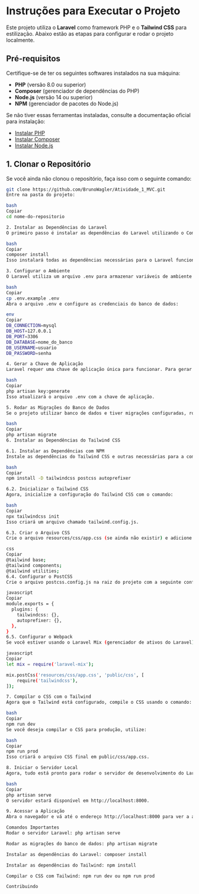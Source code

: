 # Instruções para Executar o Projeto

Este projeto utiliza o **Laravel** como framework PHP e o **Tailwind CSS** para estilização. Abaixo estão as etapas para configurar e rodar o projeto localmente.

## Pré-requisitos

Certifique-se de ter os seguintes softwares instalados na sua máquina:

- **PHP** (versão 8.0 ou superior)
- **Composer** (gerenciador de dependências do PHP)
- **Node.js** (versão 14 ou superior)
- **NPM** (gerenciador de pacotes do Node.js)

Se não tiver essas ferramentas instaladas, consulte a documentação oficial para instalação:

- [Instalar PHP](https://www.php.net/manual/pt_BR/install.php)
- [Instalar Composer](https://getcomposer.org/doc/00-intro.md)
- [Instalar Node.js](https://nodejs.org/)

## 1. Clonar o Repositório

Se você ainda não clonou o repositório, faça isso com o seguinte comando:

```bash
git clone https://github.com/BrunoWagler/Atividade_1_MVC.git
Entre na pasta do projeto:

bash
Copiar
cd nome-do-repositorio

2. Instalar as Dependências do Laravel
O primeiro passo é instalar as dependências do Laravel utilizando o Composer:

bash
Copiar
composer install
Isso instalará todas as dependências necessárias para o Laravel funcionar corretamente.

3. Configurar o Ambiente
O Laravel utiliza um arquivo .env para armazenar variáveis de ambiente. Copie o arquivo .env.example para um novo arquivo .env:

bash
Copiar
cp .env.example .env
Abra o arquivo .env e configure as credenciais do banco de dados:

env
Copiar
DB_CONNECTION=mysql
DB_HOST=127.0.0.1
DB_PORT=3306
DB_DATABASE=nome_do_banco
DB_USERNAME=usuario
DB_PASSWORD=senha

4. Gerar a Chave de Aplicação
Laravel requer uma chave de aplicação única para funcionar. Para gerar a chave, execute o comando:

bash
Copiar
php artisan key:generate
Isso atualizará o arquivo .env com a chave de aplicação.

5. Rodar as Migrações do Banco de Dados
Se o projeto utilizar banco de dados e tiver migrações configuradas, rode o seguinte comando para criar as tabelas:

bash
Copiar
php artisan migrate
6. Instalar as Dependências do Tailwind CSS

6.1. Instalar as Dependências com NPM
Instale as dependências do Tailwind CSS e outras necessárias para a compilação:

bash
Copiar
npm install -D tailwindcss postcss autoprefixer

6.2. Inicializar o Tailwind CSS
Agora, inicialize a configuração do Tailwind CSS com o comando:

bash
Copiar
npx tailwindcss init
Isso criará um arquivo chamado tailwind.config.js.

6.3. Criar o Arquivo CSS
Crie o arquivo resources/css/app.css (se ainda não existir) e adicione as diretivas do Tailwind:

css
Copiar
@tailwind base;
@tailwind components;
@tailwind utilities;
6.4. Configurar o PostCSS
Crie o arquivo postcss.config.js na raiz do projeto com a seguinte configuração:

javascript
Copiar
module.exports = {
  plugins: {
    tailwindcss: {},
    autoprefixer: {},
  },
}
6.5. Configurar o Webpack
Se você estiver usando o Laravel Mix (gerenciador de ativos do Laravel), abra o arquivo webpack.mix.js e adicione a seguinte configuração:

javascript
Copiar
let mix = require('laravel-mix');

mix.postCss('resources/css/app.css', 'public/css', [
    require('tailwindcss'),
]);

7. Compilar o CSS com o Tailwind
Agora que o Tailwind está configurado, compile o CSS usando o comando:

bash
Copiar
npm run dev
Se você deseja compilar o CSS para produção, utilize:

bash
Copiar
npm run prod
Isso criará o arquivo CSS final em public/css/app.css.

8. Iniciar o Servidor Local
Agora, tudo está pronto para rodar o servidor de desenvolvimento do Laravel. Execute o seguinte comando:

bash
Copiar
php artisan serve
O servidor estará disponível em http://localhost:8000.

9. Acessar a Aplicação
Abra o navegador e vá até o endereço http://localhost:8000 para ver a aplicação em execução. O CSS do Tailwind deve ser carregado corretamente, aplicando as estilizações no layout da sua aplicação.

Comandos Importantes
Rodar o servidor Laravel: php artisan serve

Rodar as migrações do banco de dados: php artisan migrate

Instalar as dependências do Laravel: composer install

Instalar as dependências do Tailwind: npm install

Compilar o CSS com Tailwind: npm run dev ou npm run prod

Contribuindo
